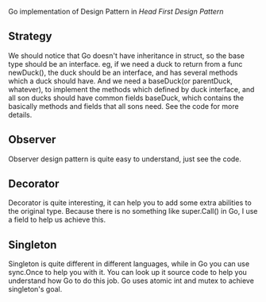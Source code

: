 Go implementation of Design Pattern in *Head First Design Pattern*

## Strategy

We should notice that Go doesn't have inheritance in struct, so the base type should be an interface. eg, if we need a duck to return from a func newDuck(), the duck should be an interface, and has several methods which a duck should have. And we need a baseDuck(or parentDuck, whatever), to implement the methods which defined by duck interface, and all son ducks should have common fields baseDuck, which contains the basically methods and fields that all sons need. See the code for more details.

## Observer

Observer design pattern is quite easy to understand, just see the code.

## Decorator

Decorator is quite interesting, it can help you to add some extra abilities to the original type. Because there is no something like super.Call() in Go, I use a field to help us achieve this.

## Singleton

Singleton is quite different in different languages, while in Go you can use sync.Once to help you with it. You can look up it source code to help you understand how Go to do this job. Go uses atomic int and mutex to achieve singleton's goal.